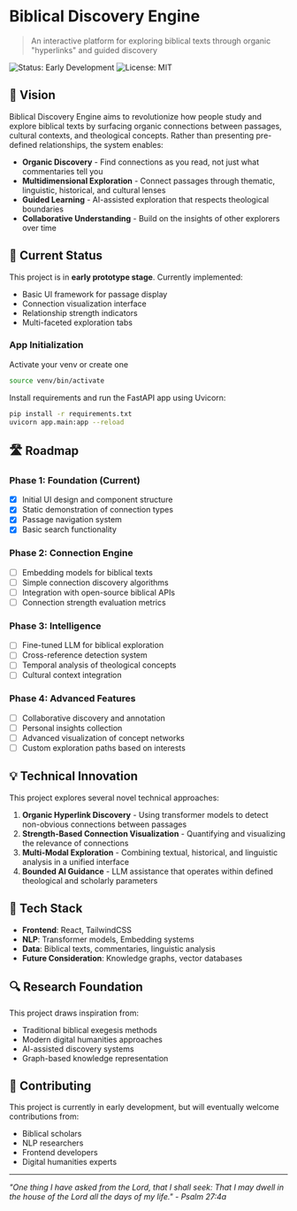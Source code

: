 # Biblical Discovery Engine

> An interactive platform for exploring biblical texts through organic "hyperlinks" and guided discovery

![Status: Early Development](https://img.shields.io/badge/Status-Early%20Development-yellow)
![License: MIT](https://img.shields.io/badge/License-MIT-blue.svg)

## 🌟 Vision

Biblical Discovery Engine aims to revolutionize how people study and explore biblical texts by surfacing organic connections between passages, cultural contexts, and theological concepts. Rather than presenting pre-defined relationships, the system enables:

- **Organic Discovery** - Find connections as you read, not just what commentaries tell you
- **Multidimensional Exploration** - Connect passages through thematic, linguistic, historical, and cultural lenses
- **Guided Learning** - AI-assisted exploration that respects theological boundaries
- **Collaborative Understanding** - Build on the insights of other explorers over time

## 🚧 Current Status

This project is in **early prototype stage**. Currently implemented:

- Basic UI framework for passage display
- Connection visualization interface
- Relationship strength indicators
- Multi-faceted exploration tabs

### App Initialization
Activate your venv or create one
```bash 
source venv/bin/activate
```
Install requirements and run the FastAPI app using Uvicorn:

```bash
pip install -r requirements.txt
uvicorn app.main:app --reload
```

## 🛣️ Roadmap

### Phase 1: Foundation (Current)
- [x] Initial UI design and component structure
- [x] Static demonstration of connection types
- [x] Passage navigation system
- [x] Basic search functionality

### Phase 2: Connection Engine
- [ ] Embedding models for biblical texts
- [ ] Simple connection discovery algorithms
- [ ] Integration with open-source biblical APIs
- [ ] Connection strength evaluation metrics

### Phase 3: Intelligence
- [ ] Fine-tuned LLM for biblical exploration
- [ ] Cross-reference detection system
- [ ] Temporal analysis of theological concepts
- [ ] Cultural context integration

### Phase 4: Advanced Features
- [ ] Collaborative discovery and annotation
- [ ] Personal insights collection
- [ ] Advanced visualization of concept networks
- [ ] Custom exploration paths based on interests

## 💡 Technical Innovation

This project explores several novel technical approaches:

1. **Organic Hyperlink Discovery** - Using transformer models to detect non-obvious connections between passages
2. **Strength-Based Connection Visualization** - Quantifying and visualizing the relevance of connections
3. **Multi-Modal Exploration** - Combining textual, historical, and linguistic analysis in a unified interface
4. **Bounded AI Guidance** - LLM assistance that operates within defined theological and scholarly parameters

## 🧰 Tech Stack

- **Frontend**: React, TailwindCSS
- **NLP**: Transformer models, Embedding systems
- **Data**: Biblical texts, commentaries, linguistic analysis
- **Future Consideration**: Knowledge graphs, vector databases

## 🔍 Research Foundation

This project draws inspiration from:
- Traditional biblical exegesis methods
- Modern digital humanities approaches
- AI-assisted discovery systems
- Graph-based knowledge representation

## 🤝 Contributing

This project is currently in early development, but will eventually welcome contributions from:
- Biblical scholars
- NLP researchers
- Frontend developers
- Digital humanities experts

---

*"One thing I have asked from the Lord, that I shall seek: That I may dwell in the house of the Lord all the days of my life." - Psalm 27:4a*